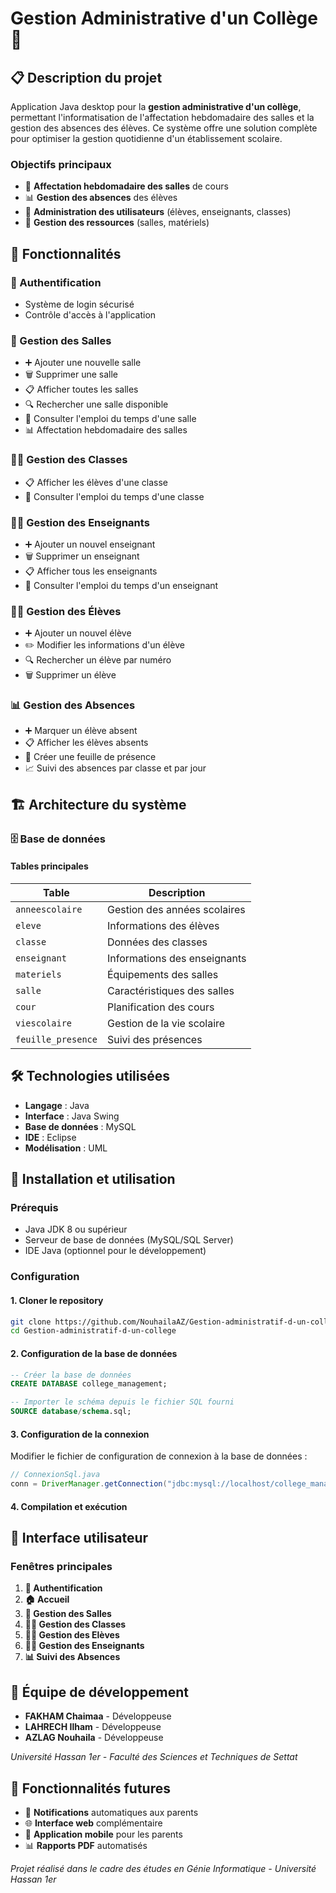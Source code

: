 # Gestion Administrative d'un Collège 🏫

## 📋 Description du projet

Application Java desktop pour la **gestion administrative d'un collège**, permettant l'informatisation de l'affectation hebdomadaire des salles et la gestion des absences des élèves. Ce système offre une solution complète pour optimiser la gestion quotidienne d'un établissement scolaire.

### Objectifs principaux
- 📅 **Affectation hebdomadaire des salles** de cours
- 📊 **Gestion des absences** des élèves
- 👥 **Administration des utilisateurs** (élèves, enseignants, classes)
- 🏢 **Gestion des ressources** (salles, matériels)

## 🎯 Fonctionnalités

### 🔐 Authentification
- Système de login sécurisé
- Contrôle d'accès à l'application

### 🏫 Gestion des Salles
- ➕ Ajouter une nouvelle salle
- 🗑️ Supprimer une salle
- 📋 Afficher toutes les salles
- 🔍 Rechercher une salle disponible
- 📅 Consulter l'emploi du temps d'une salle
- 📊 Affectation hebdomadaire des salles

### 👨‍🎓 Gestion des Classes
- 📋 Afficher les élèves d'une classe
- 📅 Consulter l'emploi du temps d'une classe

### 👨‍🏫 Gestion des Enseignants
- ➕ Ajouter un nouvel enseignant
- 🗑️ Supprimer un enseignant
- 📋 Afficher tous les enseignants
- 📅 Consulter l'emploi du temps d'un enseignant

### 👨‍🎓 Gestion des Élèves
- ➕ Ajouter un nouvel élève
- ✏️ Modifier les informations d'un élève
- 🔍 Rechercher un élève par numéro
- 🗑️ Supprimer un élève

### 📊 Gestion des Absences
- ➕ Marquer un élève absent
- 📋 Afficher les élèves absents
- 📄 Créer une feuille de présence
- 📈 Suivi des absences par classe et par jour

## 🏗️ Architecture du système

### 🗄️ Base de données

#### Tables principales

| Table | Description |
|-------|-------------|
| `anneescolaire` | Gestion des années scolaires |
| `eleve` | Informations des élèves |
| `classe` | Données des classes |
| `enseignant` | Informations des enseignants |
| `materiels` | Équipements des salles |
| `salle` | Caractéristiques des salles |
| `cour` | Planification des cours |
| `viescolaire` | Gestion de la vie scolaire |
| `feuille_presence` | Suivi des présences |

## 🛠️ Technologies utilisées

- **Langage** : Java
- **Interface** : Java Swing
- **Base de données** : MySQL
- **IDE** : Eclipse
- **Modélisation** : UML

## 🚀 Installation et utilisation

### Prérequis
- Java JDK 8 ou supérieur
- Serveur de base de données (MySQL/SQL Server)
- IDE Java (optionnel pour le développement)

### Configuration

#### 1. Cloner le repository
```bash
git clone https://github.com/NouhailaAZ/Gestion-administratif-d-un-college.git
cd Gestion-administratif-d-un-college
```

#### 2. Configuration de la base de données
```sql
-- Créer la base de données
CREATE DATABASE college_management;

-- Importer le schéma depuis le fichier SQL fourni
SOURCE database/schema.sql;
```

#### 3. Configuration de la connexion
Modifier le fichier de configuration de connexion à la base de données :
```java
// ConnexionSql.java
conn = DriverManager.getConnection("jdbc:mysql://localhost/college_management","your_username","your_password");

```

#### 4. Compilation et exécution


## 📱 Interface utilisateur

### Fenêtres principales

1. **🔐 Authentification**
2. **🏠 Accueil**
3. **🏫 Gestion des Salles**
4. **👨‍🎓 Gestion des Classes**
5. **👨‍🎓 Gestion des Elèves**
6. **👨‍🏫 Gestion des Enseignants**
7. **📊 Suivi des Absences**


## 👥 Équipe de développement

- **FAKHAM Chaimaa** - Développeuse
- **LAHRECH Ilham** - Développeuse
- **AZLAG Nouhaila** - Développeuse  

*Université Hassan 1er - Faculté des Sciences et Techniques de Settat*

## 🚀 Fonctionnalités futures

- 📧 **Notifications** automatiques aux parents
- 🌐 **Interface web** complémentaire
- 📱 **Application mobile** pour les parents
- 📊 **Rapports PDF** automatisés


*Projet réalisé dans le cadre des études en Génie Informatique - Université Hassan 1er*
